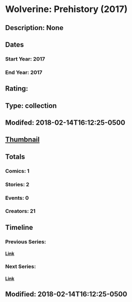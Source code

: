 # Wolverine: Prehistory (2017)
## Description: None
## Dates
### Start Year: 2017
### End Year: 2017
## Rating: 
## Type: collection
## Modifed: 2018-02-14T16:12:25-0500
## [Thumbnail](http://i.annihil.us/u/prod/marvel/i/mg/2/03/5a84a63064704.jpg)
## Totals
### Comics: 1
### Stories: 2
### Events: 0
### Creators: 21
## Timeline
### Previous Series: 
#### [Link]()
### Next Series: 
#### [Link]()
## Modified: 2018-02-14T16:12:25-0500